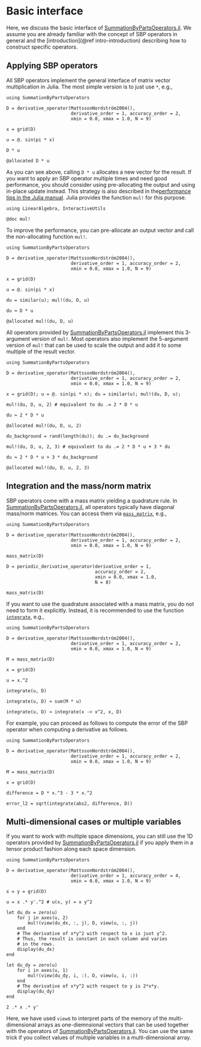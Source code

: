 # Basic interface

Here, we discuss the basic interface of
[SummationByPartsOperators.jl](https://github.com/ranocha/SummationByPartsOperators.jl).
We assume you are already familiar with the concept of SBP operators
in general and the [introduction](@ref intro-introduction) describing
how to construct specific operators.


## Applying SBP operators

All SBP operators implement the general interface of matrix vector
multiplication in Julia. The most simple version is to just use `*`,
e.g.,

```@repl
using SummationByPartsOperators

D = derivative_operator(MattssonNordström2004(),
                        derivative_order = 1, accuracy_order = 2,
                        xmin = 0.0, xmax = 1.0, N = 9)

x = grid(D)

u = @. sin(pi * x)

D * u

@allocated D * u
```

As you can see above, calling `D * u` allocates a new vector for the
result. If you want to apply an SBP operator multiple times and need
good performance, you should consider using pre-allocating the output
and using in-place update instead. This strategy is also described in
the[performance tips in the Julia manual](https://docs.julialang.org/en/v1/manual/performance-tips/#Pre-allocating-outputs).
Julia provides the function `mul!` for this purpose.

```@repl
using LinearAlgebra, InteractiveUtils

@doc mul!
```

To improve the performance, you can pre-allocate an output vector
and call the non-allocating function `mul!`.

```@repl
using SummationByPartsOperators

D = derivative_operator(MattssonNordström2004(),
                        derivative_order = 1, accuracy_order = 2,
                        xmin = 0.0, xmax = 1.0, N = 9)

x = grid(D)

u = @. sin(pi * x)

du = similar(u); mul!(du, D, u)

du ≈ D * u

@allocated mul!(du, D, u)
```

All operators provided by
[SummationByPartsOperators.jl](https://github.com/ranocha/SummationByPartsOperators.jl)
implement this 3-argument version of `mul!`.
Most operators also implement the 5-argument version of `mul!` that
can be used to scale the output and add it to some multiple of the
result vector.

```@repl
using SummationByPartsOperators

D = derivative_operator(MattssonNordström2004(),
                        derivative_order = 1, accuracy_order = 2,
                        xmin = 0.0, xmax = 1.0, N = 9)

x = grid(D); u = @. sin(pi * x); du = similar(u); mul!(du, D, u);

mul!(du, D, u, 2) # equivalent to du .= 2 * D * u

du ≈ 2 * D * u

@allocated mul!(du, D, u, 2)

du_background = rand(length(du)); du .= du_background

mul!(du, D, u, 2, 3) # equivalent to du .= 2 * D * u + 3 * du

du ≈ 2 * D * u + 3 * du_background

@allocated mul!(du, D, u, 2, 3)
```


## Integration and the mass/norm matrix

SBP operators come with a mass matrix yielding a quadrature rule. In
[SummationByPartsOperators.jl](https://github.com/ranocha/SummationByPartsOperators.jl),
all operators typically have diagonal mass/norm matrices.
You can access them via [`mass_matrix`](@ref), e.g.,

```@repl
using SummationByPartsOperators

D = derivative_operator(MattssonNordström2004(),
                        derivative_order = 1, accuracy_order = 2,
                        xmin = 0.0, xmax = 1.0, N = 9)

mass_matrix(D)

D = periodic_derivative_operator(derivative_order = 1,
                                 accuracy_order = 2,
                                 xmin = 0.0, xmax = 1.0,
                                 N = 8)

mass_matrix(D)
```

If you want to use the quadrature associated with a mass matrix,
you do not need to form it explicitly. Instead, it is recommended
to use the function [`integrate`](@ref), e.g.,

```@repl
using SummationByPartsOperators

D = derivative_operator(MattssonNordström2004(),
                        derivative_order = 1, accuracy_order = 2,
                        xmin = 0.0, xmax = 1.0, N = 9)

M = mass_matrix(D)

x = grid(D)

u = x.^2

integrate(u, D)

integrate(u, D) ≈ sum(M * u)

integrate(u, D) ≈ integrate(x -> x^2, x, D)
```

For example, you can proceed as follows to compute the error of the
SBP operator when computing a derivative as follows.



```@repl
using SummationByPartsOperators

D = derivative_operator(MattssonNordström2004(),
                        derivative_order = 1, accuracy_order = 2,
                        xmin = 0.0, xmax = 1.0, N = 9)

M = mass_matrix(D)

x = grid(D)

difference = D * x.^3 - 3 * x.^2

error_l2 = sqrt(integrate(abs2, difference, D))
```


## Multi-dimensional cases or multiple variables

If you want to work with multiple space dimensions, you can still use
the 1D operators provided by
[SummationByPartsOperators.jl](https://github.com/ranocha/SummationByPartsOperators.jl)
if you apply them in a tensor product fashion along each space dimension.

```@repl
using SummationByPartsOperators

D = derivative_operator(MattssonNordström2004(),
                        derivative_order = 1, accuracy_order = 4,
                        xmin = 0.0, xmax = 1.0, N = 9)

x = y = grid(D)

u = x .* y'.^2 # u(x, y) = x y^2

let du_dx = zero(u)
    for j in axes(u, 2)
        mul!(view(du_dx, :, j), D, view(u, :, j))
    end
    # The derivative of x*y^2 with respect to x is just y^2.
    # Thus, the result is constant in each column and varies
    # in the rows.
    display(du_dx)
end

let du_dy = zero(u)
    for i in axes(u, 1)
        mul!(view(du_dy, i, :), D, view(u, i, :))
    end
    # The derivative of x*y^2 with respect to y is 2*x*y.
    display(du_dy)
end

2 .* x .* y'
```

Here, we have used `view`s to interpret parts of the memory of the
multi-dimensional arrays as one-diemnsional vectors that can be used
together with the operators of
[SummationByPartsOperators.jl](https://github.com/ranocha/SummationByPartsOperators.jl).
You can use the same trick if you collect values of multiple variables
in a multi-dimensional array.
